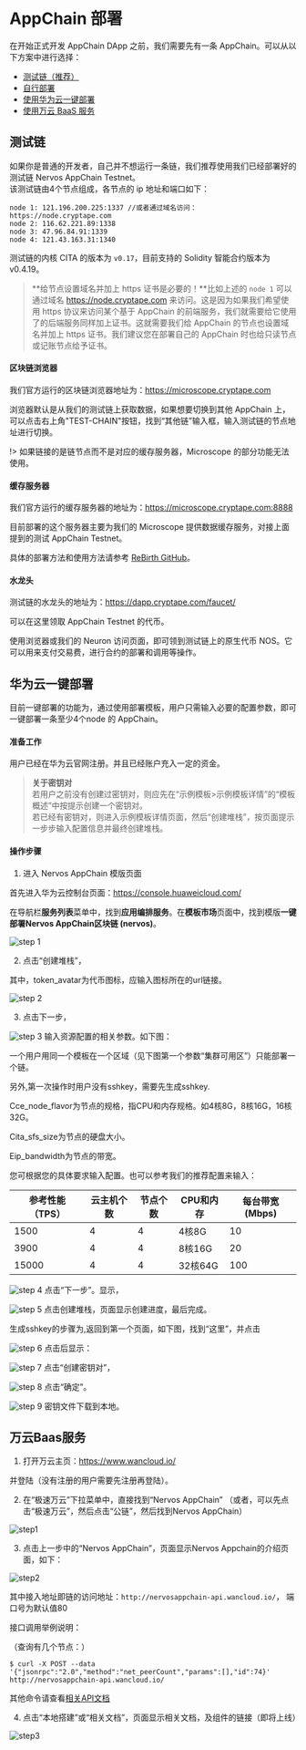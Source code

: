 # AppChain 部署

在开始正式开发 AppChain DApp 之前，我们需要先有一条 AppChain。可以从以下方案中进行选择：

* [测试链（推荐）](#测试链)
* [自行部署](https://docs.nervos.org/cita/#/chain/getting_started)
* [使用华为云一键部署](#华为云一键部署)
* [使用万云 BaaS 服务](#万云BaaS服务)

## 测试链

如果你是普通的开发者，自己并不想运行一条链，我们推荐使用我们已经部署好的测试链 Nervos AppChain Testnet。  
该测试链由4个节点组成，各节点的 ip 地址和端口如下：

    node 1: 121.196.200.225:1337 //或者通过域名访问： https://node.cryptape.com
    node 2: 116.62.221.89:1338  
    node 3: 47.96.84.91:1339  
    node 4: 121.43.163.31:1340  
    

测试链的内核 CITA 的版本为 `v0.17`，目前支持的 Solidity 智能合约版本为 v0.4.19。

> **给节点设置域名并加上 https 证书是必要的！**比如上述的 `node 1` 可以通过域名 https://node.cryptape.com 来访问。这是因为如果我们希望使用 https 协议来访问某个基于 AppChain 的前端服务，我们就需要给它使用了的后端服务同样加上证书。这就需要我们给 AppChain 的节点也设置域名并加上 https 证书。我们建议您在部署自己的 AppChain 时也给只读节点或记账节点给予证书。

#### 区块链浏览器

我们官方运行的区块链浏览器地址为：https://microscope.cryptape.com

浏览器默认是从我们的测试链上获取数据，如果想要切换到其他 AppChain 上，可以点击右上角"TEST-CHAIN"按钮，找到“其他链”输入框，输入测试链的节点地址进行切换。

!> 如果链接的是链节点而不是对应的缓存服务器，Microscope 的部分功能无法使用。

#### 缓存服务器

我们官方运行的缓存服务器的地址为：https://microscope.cryptape.com:8888

目前部署的这个服务器主要为我们的 Microscope 提供数据缓存服务，对接上面提到的测试 AppChain Testnet。

具体的部署方法和使用方法请参考 [ReBirth GitHub](https://github.com/cryptape/re-birth)。

#### 水龙头

测试链的水龙头的地址为：https://dapp.cryptape.com/faucet/

可以在这里领取 AppChain Testnet 的代币。

使用浏览器或我们的 Neuron 访问页面，即可领到测试链上的原生代币 NOS。它可以用来支付交易费，进行合约的部署和调用等操作。

## 华为云一键部署

目前一键部署的功能为，通过使用部署模板，用户只需输入必要的配置参数，即可一键部署一条至少4个node 的 AppChain。

#### 准备工作

用户已经在华为云官网注册。并且已经账户充入一定的资金。

> **关于密钥对**  
> 若用户之前没有创建过密钥对，则应先在“示例模板>示例模板详情”的“模板概述”中按提示创建一个密钥对。  
> 若已经有密钥对，则进入示例模板详情页面，然后“创建堆栈”，按页面提示一步步输入配置信息并最终创建堆栈。

#### 操作步骤

1. 进入 Nervos AppChain 模版页面

首先进入华为云控制台页面：https://console.huaweicloud.com/

在导航栏**服务列表**菜单中，找到**应用编排服务**。在**模板市场**页面中，找到模版**一键部署Nervos AppChain区块链 (nervos)**。

![step 1](../../_media/huawei/image01.png)

2. 点击“创建堆栈”，

其中，token_avatar为代币图标，应输入图标所在的url链接。

![step 2](../../_media/huawei/image02.png)

3. 点击下一步，

![step 3](../../_media/huawei/image03.png) 输入资源配置的相关参数。如下图：

一个用户用同一个模板在一个区域（见下图第一个参数“集群可用区”）只能部署一个链。

另外,第一次操作时用户没有sshkey，需要先生成sshkey.

Cce_node_flavor为节点的规格，指CPU和内存规格。如4核8G，8核16G，16核32G。

Cita_sfs_size为节点的硬盘大小。

Eip_bandwidth为节点的带宽。

您可根据您的具体要求输入配置。也可以参考我们的推荐配置来输入：

| 参考性能（TPS） | 云主机个数 | 节点个数 | CPU和内存 | 每台带宽(Mbps) |
| --------- | ----- | ---- | ------ | ---------- |
| 1500      | 4     | 4    | 4核8G   | 10         |
| 3900      | 4     | 4    | 8核16G  | 20         |
| 15000     | 4     | 4    | 32核64G | 100        |

![step 4](../../_media/huawei/image04.png) 点击“下一步”。显示，

![step 5](../../_media/huawei/image05.png) 点击创建堆栈，页面显示创建进度，最后完成。

生成sshkey的步骤为,返回到第一个页面，如下图，找到“这里”，并点击

![step 6](../../_media/huawei/image06.png) 点击后显示：

![step 7](../../_media/huawei/image07.png) 点击“创建密钥对”，

![step 8](../../_media/huawei/image08.png) 点击“确定”。

![step 9](../../_media/huawei/image09.png) 密钥文件下载到本地。

## 万云Baas服务

1. 打开万云主页：https://www.wancloud.io/

并登陆（没有注册的用户需要先注册再登陆）。

2. 在“极速万云”下拉菜单中，直接找到“Nervos AppChain” （或者，可以先点击“极速万云”，然后点击“公链”，然后找到Nervos AppChain）

![step1](../../_media/wanyun/image01.png)

3. 点击上一步中的“Nervos AppChain”，页面显示Nervos Appchain的介绍页面，如下：

![step2](../../_media/wanyun/image02.png)

其中接入地址即链的访问地址：`http://nervosappchain-api.wancloud.io/`， 端口号为默认值80

接口调用举例说明：

（查询有几个节点：）

`$ curl -X POST --data '{"jsonrpc":"2.0","method":"net_peerCount","params":[],"id":74}' http://nervosappchain-api.wancloud.io/`

其他命令请查看[相关API文档](https://docs.nervos.org/cita/#/rpc_guide/rpc)

4. 点击“本地搭建”或“相关文档”，页面显示相关文档，及组件的链接（即将上线）

![step3](../../_media/wanyun/image03.png)